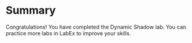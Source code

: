 # Summary

Congratulations! You have completed the Dynamic Shadow lab. You can practice more labs in LabEx to improve your skills.
